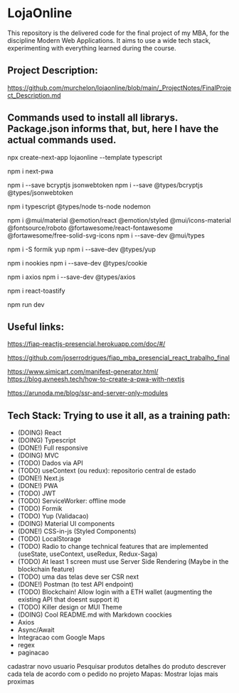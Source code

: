
# LojaOnline
This repository is the delivered code for the final project of my MBA, for the discipline Modern Web Applications. It aims to use a wide tech stack, experimenting with everything learned during the course.

## Project Description:
https://github.com/murchelon/lojaonline/blob/main/_ProjectNotes/FinalProject_Description.md

## Commands used to install all librarys. Package.json informs that, but, here I have the actual commands used.

npx create-next-app lojaonline --template typescript

npm i next-pwa

npm i --save bcryptjs jsonwebtoken
npm i --save @types/bcryptjs @types/jsonwebtoken

npm i typescript @types/node ts-node nodemon

npm i @mui/material @emotion/react @emotion/styled @mui/icons-material @fontsource/roboto @fortawesome/react-fontawesome @fortawesome/free-solid-svg-icons
npm i --save-dev @mui/types

npm i -S formik yup
npm i --save-dev @types/yup

npm i nookies
npm i --save-dev @types/cookie

npm i axios
npm i --save-dev @types/axios

npm i react-toastify

npm run dev

## Useful links:

https://fiap-reactjs-presencial.herokuapp.com/doc/#/

https://github.com/joserrodrigues/fiap_mba_presencial_react_trabalho_final

https://www.simicart.com/manifest-generator.html/
https://blog.avneesh.tech/how-to-create-a-pwa-with-nextjs

https://arunoda.me/blog/ssr-and-server-only-modules


## Tech Stack: Trying to use it all, as a training path:
- (DOING) React
- (DOING) Typescript
- (DONE!) Full responsive
- (DOING) MVC
- (TODO) Dados via API
- (TODO) useContext (ou redux): repositorio central de estado
- (DONE!) Next.js
- (DONE!) PWA
- (TODO) JWT
- (TODO) ServiceWorker: offline mode
- (TODO) Formik
- (TODO) Yup (Validacao)
- (DOING) Material UI components
- (DONE!) CSS-in-js (Styled Components)
- (TODO) LocalStorage
- (TODO) Radio to change technical features that are implemented (useState, useContext, useRedux, Redux-Saga)
- (TODO) At least 1 screen must use Server Side Rendering (Maybe in the blockchain feature)
- (TODO) uma das telas deve ser CSR next
- (DONE!) Postman (to test API endpoint)
- (TODO) Blockchain! Allow login with a ETH wallet (augmenting the existing API that doesnt support it)
- (TODO) Killer design or MUI Theme
- (DOING) Cool README.md with Markdown
coockies
- Axios
- Async/Await
- Integracao com Google Maps
- regex
- paginacao

cadastrar novo usuario
Pesquisar produtos
detalhes do produto
descrever cada tela de acordo com o pedido no projeto
Mapas: Mostrar lojas mais proximas

